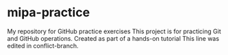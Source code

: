 # mipa-practice
My repository for GitHub practice exercises
This project is for practicing Git and GitHub operations.
Created as part of a hands-on tutorial
This line was edited in conflict-branch.